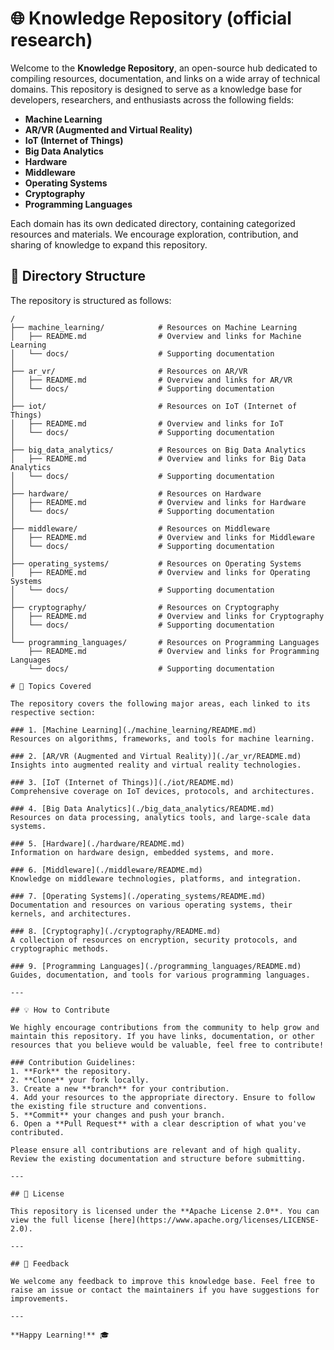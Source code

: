 # 🌐 Knowledge Repository (official research)

Welcome to the **Knowledge Repository**, an open-source hub dedicated to compiling resources, documentation, and links on a wide array of technical domains. This repository is designed to serve as a knowledge base for developers, researchers, and enthusiasts across the following fields:

- **Machine Learning**
- **AR/VR (Augmented and Virtual Reality)**
- **IoT (Internet of Things)**
- **Big Data Analytics**
- **Hardware**
- **Middleware**
- **Operating Systems**
- **Cryptography**
- **Programming Languages**

Each domain has its own dedicated directory, containing categorized resources and materials. We encourage exploration, contribution, and sharing of knowledge to expand this repository.

## 📁 Directory Structure

The repository is structured as follows:

```plaintext
/
├── machine_learning/            # Resources on Machine Learning
│   ├── README.md                # Overview and links for Machine Learning
│   └── docs/                    # Supporting documentation
│
├── ar_vr/                       # Resources on AR/VR
│   ├── README.md                # Overview and links for AR/VR
│   └── docs/                    # Supporting documentation
│
├── iot/                         # Resources on IoT (Internet of Things)
│   ├── README.md                # Overview and links for IoT
│   └── docs/                    # Supporting documentation
│
├── big_data_analytics/          # Resources on Big Data Analytics
│   ├── README.md                # Overview and links for Big Data Analytics
│   └── docs/                    # Supporting documentation
│
├── hardware/                    # Resources on Hardware
│   ├── README.md                # Overview and links for Hardware
│   └── docs/                    # Supporting documentation
│
├── middleware/                  # Resources on Middleware
│   ├── README.md                # Overview and links for Middleware
│   └── docs/                    # Supporting documentation
│
├── operating_systems/           # Resources on Operating Systems
│   ├── README.md                # Overview and links for Operating Systems
│   └── docs/                    # Supporting documentation
│
├── cryptography/                # Resources on Cryptography
│   ├── README.md                # Overview and links for Cryptography
│   └── docs/                    # Supporting documentation
│
└── programming_languages/       # Resources on Programming Languages
    ├── README.md                # Overview and links for Programming Languages
    └── docs/                    # Supporting documentation

# 🚀 Topics Covered

The repository covers the following major areas, each linked to its respective section:

### 1. [Machine Learning](./machine_learning/README.md)
Resources on algorithms, frameworks, and tools for machine learning.

### 2. [AR/VR (Augmented and Virtual Reality)](./ar_vr/README.md)
Insights into augmented reality and virtual reality technologies.

### 3. [IoT (Internet of Things)](./iot/README.md)
Comprehensive coverage on IoT devices, protocols, and architectures.

### 4. [Big Data Analytics](./big_data_analytics/README.md)
Resources on data processing, analytics tools, and large-scale data systems.

### 5. [Hardware](./hardware/README.md)
Information on hardware design, embedded systems, and more.

### 6. [Middleware](./middleware/README.md)
Knowledge on middleware technologies, platforms, and integration.

### 7. [Operating Systems](./operating_systems/README.md)
Documentation and resources on various operating systems, their kernels, and architectures.

### 8. [Cryptography](./cryptography/README.md)
A collection of resources on encryption, security protocols, and cryptographic methods.

### 9. [Programming Languages](./programming_languages/README.md)
Guides, documentation, and tools for various programming languages.

---

## 💡 How to Contribute

We highly encourage contributions from the community to help grow and maintain this repository. If you have links, documentation, or other resources that you believe would be valuable, feel free to contribute!

### Contribution Guidelines:
1. **Fork** the repository.
2. **Clone** your fork locally.
3. Create a new **branch** for your contribution.
4. Add your resources to the appropriate directory. Ensure to follow the existing file structure and conventions.
5. **Commit** your changes and push your branch.
6. Open a **Pull Request** with a clear description of what you've contributed.

Please ensure all contributions are relevant and of high quality. Review the existing documentation and structure before submitting.

---

## 📜 License

This repository is licensed under the **Apache License 2.0**. You can view the full license [here](https://www.apache.org/licenses/LICENSE-2.0).

---

## 📧 Feedback

We welcome any feedback to improve this knowledge base. Feel free to raise an issue or contact the maintainers if you have suggestions for improvements.

---

**Happy Learning!** 🎓


